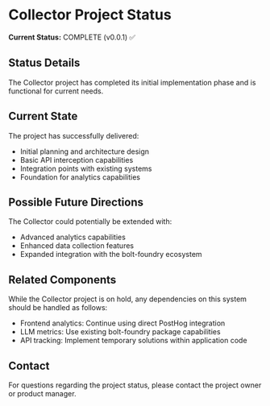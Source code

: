 # Collector Project Status

**Current Status:** COMPLETE (v0.0.1) ✅

## Status Details

The Collector project has completed its initial implementation phase and is
functional for current needs.

## Current State

The project has successfully delivered:

- Initial planning and architecture design
- Basic API interception capabilities
- Integration points with existing systems
- Foundation for analytics capabilities

## Possible Future Directions

The Collector could potentially be extended with:

- Advanced analytics capabilities
- Enhanced data collection features
- Expanded integration with the bolt-foundry ecosystem

## Related Components

While the Collector project is on hold, any dependencies on this system should
be handled as follows:

- Frontend analytics: Continue using direct PostHog integration
- LLM metrics: Use existing bolt-foundry package capabilities
- API tracking: Implement temporary solutions within application code

## Contact

For questions regarding the project status, please contact the project owner or
product manager.
